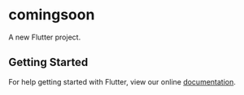 # comingsoon

A new Flutter project.

## Getting Started

For help getting started with Flutter, view our online
[documentation](https://flutter.io/).
